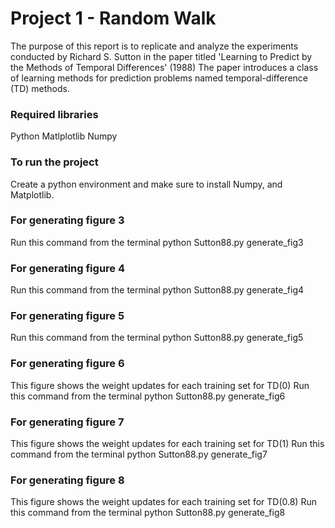 # Project 1 - Random Walk 

The purpose of this report is to replicate and analyze the experiments conducted by Richard S. Sutton in the paper titled 
'Learning to Predict by the Methods of Temporal Differences' (1988)
The paper introduces a class of learning methods for prediction problems named temporal-difference (TD) methods.

### Required libraries
Python
Matlplotlib
Numpy

### To run the project 

Create a python environment and make sure to install Numpy, and Matplotlib. 

### For generating figure 3

Run this command from the terminal 
python Sutton88.py generate_fig3

### For generating figure 4

Run this command from the terminal 
python Sutton88.py generate_fig4

### For generating figure 5

Run this command from the terminal 
python Sutton88.py generate_fig5

### For generating figure 6

This figure shows the weight updates for each training set for TD(0)
Run this command from the terminal 
python Sutton88.py generate_fig6

### For generating figure 7

This figure shows the weight updates for each training set for TD(1)
Run this command from the terminal 
python Sutton88.py generate_fig7

### For generating figure 8

This figure shows the weight updates for each training set for TD(0.8)
Run this command from the terminal 
python Sutton88.py generate_fig8
